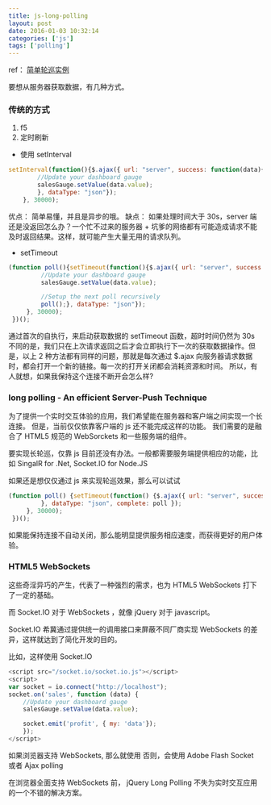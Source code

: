 ```yaml
---
title: js-long-polling
layout: post
date: 2016-01-03 10:32:14
categories: ['js']
tags: ['polling']
---
```


ref： [简单轮巡实例](http://techoctave.com/c7/posts/60-simple-long-polling-example-with-javascript-and-jquery/)

要想从服务器获取数据，有几种方式。
### 传统的方式
1. f5
2. 定时刷新
- 使用 setInterval
```javascript
setInterval(function(){$.ajax({ url: "server", success: function(data){
        //Update your dashboard gauge
        salesGauge.setValue(data.value);
        }, dataType: "json"});
    }, 30000);
```
优点： 简单易懂，并且是异步的哦。
缺点： 如果处理时间大于 30s，server 端还是没返回怎么办？一个忙不过来的服务器 + 坑爹的网络都有可能造成请求不能及时返回结果。这样，就可能产生大量无用的请求队列。
- setTimeout
```javascript
(function poll(){setTimeout(function(){$.ajax({ url: "server", success: function(data){
         //Update your dashboard gauge
         salesGauge.setValue(data.value);

         //Setup the next poll recursively
         poll();}, dataType: "json"});
     }, 30000);
 })();
```
通过首次的自执行，来启动获取数据的 setTimeout 函数，超时时间仍然为 30s
不同的是，我们只在上次请求返回之后才会立即执行下一次的获取数据操作。但是，以上 2 种方法都有同样的问题，那就是每次通过 $.ajax 向服务器请求数据时，都会打开一个新的链接。每一次的打开关闭都会消耗资源和时间。
所以，有人就想，如果我保持这个连接不断开会怎么样?

### long polling - An efficient Server-Push Technique
为了提供一个实时交互体验的应用，我们希望能在服务器和客户端之间实现一个长连接。
但是，当前仅仅依靠客户端的 js 还不能完成这样的功能。
我们需要的是融合了 HTML5 规范的 WebSorckets 和一些服务端的组件。

要实现长轮巡，仅靠 js 目前还没有办法。一般都需要服务端提供相应的功能，比如 SingalR for .Net, Socket.IO for Node.JS

如果还是想仅仅通过 js 来实现轮巡效果，那么可以试试
```javascript
(function poll() {setTimeout(function() {$.ajax({ url: "server", success: function(data) {sales.setValue(data.value);
         }, dataType: "json", complete: poll });
     }, 30000);
 })();
```
如果能保持连接不自动关闭，那么能明显提供服务相应速度，而获得更好的用户体验。

### HTML5 WebSockets
这些奇淫异巧的产生，代表了一种强烈的需求，也为 HTML5 WebSockets 打下了一定的基础。

而 Socket.IO 对于 WebSockets ，就像 jQuery 对于 javascript。

Socket.IO 希冀通过提供统一的调用接口来屏蔽不同厂商实现 WebSockets 的差异，这样就达到了简化开发的目的。

比如，这样使用 Socket.IO
```javascript
<script src="/socket.io/socket.io.js"></script>
<script>
var socket = io.connect("http://localhost");
socket.on('sales', function (data) {
    //Update your dashboard gauge
    salesGauge.setValue(data.value);

    socket.emit('profit', { my: 'data'});
    });
</script>
```

如果浏览器支持 WebSockets, 那么就使用
否则，会使用 Adobe Flash Socket 或者 Ajax polling

在浏览器全面支持 WebSockets 前， jQuery Long Polling 不失为实时交互应用的一个不错的解决方案。
